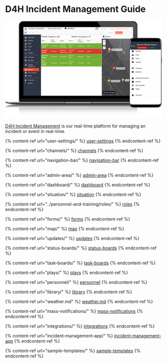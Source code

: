 # D4H Incident Management Guide

![](<../.gitbook/assets/incident management overivew.png>)

[D4H Incident Management](http://d4htechnologies.com/incident-management) is our real-time platform for managing an incident or event in real-time.

{% content-ref url="user-settings/" %}
[user-settings](user-settings/)
{% endcontent-ref %}

{% content-ref url="channels/" %}
[channels](channels/)
{% endcontent-ref %}

{% content-ref url="navigation-bar/" %}
[navigation-bar](navigation-bar/)
{% endcontent-ref %}

{% content-ref url="admin-area/" %}
[admin-area](admin-area/)
{% endcontent-ref %}

{% content-ref url="dashboard/" %}
[dashboard](dashboard/)
{% endcontent-ref %}

{% content-ref url="situation/" %}
[situation](situation/)
{% endcontent-ref %}

{% content-ref url="../personnel-and-training/roles/" %}
[roles](../personnel-and-training/roles/)
{% endcontent-ref %}

{% content-ref url="forms/" %}
[forms](forms/)
{% endcontent-ref %}

{% content-ref url="map/" %}
[map](map/)
{% endcontent-ref %}

{% content-ref url="updates/" %}
[updates](updates/)
{% endcontent-ref %}

{% content-ref url="status-boards/" %}
[status-boards](status-boards/)
{% endcontent-ref %}

{% content-ref url="task-boards/" %}
[task-boards](task-boards/)
{% endcontent-ref %}

{% content-ref url="plays/" %}
[plays](plays/)
{% endcontent-ref %}

{% content-ref url="personnel/" %}
[personnel](personnel/)
{% endcontent-ref %}

{% content-ref url="library/" %}
[library](library/)
{% endcontent-ref %}

{% content-ref url="weather.md" %}
[weather.md](weather.md)
{% endcontent-ref %}

{% content-ref url="mass-notifications/" %}
[mass-notifications](mass-notifications/)
{% endcontent-ref %}

{% content-ref url="integrations/" %}
[integrations](integrations/)
{% endcontent-ref %}

{% content-ref url="incident-management-app/" %}
[incident-management-app](incident-management-app/)
{% endcontent-ref %}

{% content-ref url="sample-templates/" %}
[sample-templates](sample-templates/)
{% endcontent-ref %}
